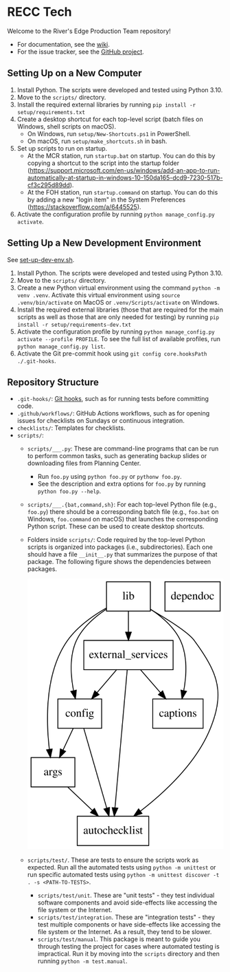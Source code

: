 # RECC Tech

Welcome to the River's Edge Production Team repository!

- For documentation, see the [wiki](https://github.com/recc-tech/tech/wiki).
- For the issue tracker, see the [GitHub project](https://github.com/users/recc-tech/projects/1).

## Setting Up on a New Computer

1. Install Python. The scripts were developed and tested using Python 3.10.
2. Move to the `scripts/` directory.
3. Install the required external libraries by running `pip install -r setup/requirements.txt`
4. Create a desktop shortcut for each top-level script (batch files on Windows, shell scripts on macOS).
	- On Windows, run `setup/New-Shortcuts.ps1` in PowerShell.
	- On macOS, run `setup/make_shortcuts.sh` in bash.
5. Set up scripts to run on startup.
	- At the MCR station, run `startup.bat` on startup. You can do this by copying a shortcut to the script into the startup folder (https://support.microsoft.com/en-us/windows/add-an-app-to-run-automatically-at-startup-in-windows-10-150da165-dcd9-7230-517b-cf3c295d89dd).
	- At the FOH station, run `startup.command` on startup. You can do this by adding a new "login item" in the System Preferences (https://stackoverflow.com/a/6445525).
6. Activate the configuration profile by running `python manage_config.py activate`.

## Setting Up a New Development Environment

See [set-up-dev-env.sh](scripts/setup/set-up-dev-env.sh).

1. Install Python. The scripts were developed and tested using Python 3.10.
2. Move to the `scripts/` directory.
3. Create a new Python virtual environment using the command `python -m venv .venv`. Activate this virtual environment using `source .venv/bin/activate` on MacOS or `.venv/Scripts/activate` on Windows.
4. Install the required external libraries (those that are required for the main scripts as well as those that are only needed for testing) by running `pip install -r setup/requirements-dev.txt`
5. Activate the configuration profile by running `python manage_config.py activate --profile PROFILE`. To see the full list of available profiles, run `python manage_config.py list`.
6. Activate the Git pre-commit hook using `git config core.hooksPath ./.git-hooks`.

## Repository Structure

- `.git-hooks/`: [Git hooks](https://git-scm.com/book/en/v2/Customizing-Git-Git-Hooks), such as for running tests before committing code.
- `.github/workflows/`: GitHub Actions workflows, such as for opening issues for checklists on Sundays or continuous integration.
- `checklists/`: Templates for checklists.
- `scripts/`:
	- `scripts/___.py`: These are command-line programs that can be run to perform common tasks, such as generating backup slides or downloading files from Planning Center.
		- Run `foo.py` using `python foo.py` or `pythonw foo.py`.
		- See the description and extra options for `foo.py` by running `python foo.py --help`.
	- `scripts/___.{bat,command,sh}`: For each top-level Python file (e.g., `foo.py`) there should be a corresponding batch file (e.g., `foo.bat` on Windows, `foo.command` on macOS) that launches the corresponding Python script. These can be used to create desktop shortcuts.
	- Folders inside `scripts/`: Code required by the top-level Python scripts is organized into packages (i.e., subdirectories). Each one should have a file `__init__.py` that summarizes the purpose of that package. The following figure shows the dependencies between packages.

		![Dependencies Between Packages](./scripts/dependoc/dependencies.svg)

	- `scripts/test/`. These are tests to ensure the scripts work as expected. Run all the automated tests using `python -m unittest` or run specific automated tests using `python -m unittest discover -t . -s <PATH-TO-TESTS>`.
		- `scripts/test/unit`. These are "unit tests" - they test individual software components and avoid side-effects like accessing the file system or the Internet.
		- `scripts/test/integration`. These are "integration tests" - they test multiple components or have side-effects like accessing the file system or the Internet. As a result, they tend to be slower.
		- `scripts/test/manual`. This package is meant to guide you through testing the project for cases where automated testing is impractical. Run it by moving into the `scripts` directory and then running `python -m test.manual`.
